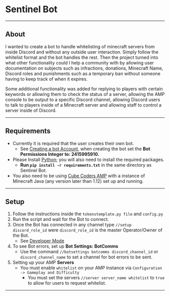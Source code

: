 # Sentinel Bot 
---
## About
I wanted to create a bot to handle whitelisting of minecraft servers from inside Discord and without any outside user interaction. Simply follow the whitelist format and the bot handles the rest. Then the project turned into what other functionality could I help a community with by allowing user documentation on subjects such as infractions, donations, Minecraft Name, Discord roles and punishments such as a temporary ban without someone having to keep track of when it expires. 

Some additional functionality was added for replying to players with certain keywords or allowing them to check the status of a server, allowing the AMP console to be output to a specific Discord channel, allowing Discord users to talk to players inside of a Minecraft server and allowing staff to control a server inside of Discord.

---
## Requirements

- Currently it is required that the user creates their own bot. 
    - See [Creating a bot Account](https://discordpy.readthedocs.io/en/stable/discord.html), when creating the bot set the **Bot Permissions Integer to: 2415995910.**
- Please Install [Python](https://www.python.org/); you will also need to install the required packages. 
    - **Run `pip install -r requirements.txt`** in the same directory as Sentinel Bot.
- You also need to be using [Cube Coders AMP](https://cubecoders.com/AMP) with a instance of Minecraft Java (any version later than 1.12) set up and running.

---

## Setup
1. Follow the instructions inside the `tokenstemplate.py file` and `config.py`
3. Run the script and wait for the Bot to connect.
4. Once the Bot has connected in any channel type `//setup discord_role_id` were `discord_role_id` is the master Operator/Owner of the Bot. 
    - See [Developer Mode](https://www.howtogeek.com/714348/how-to-enable-or-disable-developer-mode-on-discord/)
5. To see Bot errors, set up **Bot Settings: BotComms**
    - Use the command `//botsettings botcomms discord_channel_id` or `discord_channel_name` to set a channel for bot errors to be sent.
6. Setting up your AMP **Servers**
    - You must enable `whitelist` on your AMP Instance via `Configuration -> Gameplay and Difficulty`
        - You must set the servers `//server server_name whitelist` to `true` to allow for users to request whitelist.
---
